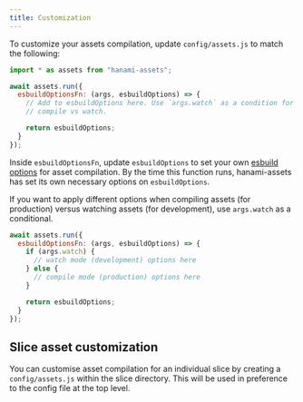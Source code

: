 ```yaml
---
title: Customization
---
```


To customize your assets compilation, update `config/assets.js` to match the following:

```js
import * as assets from "hanami-assets";

await assets.run({
  esbuildOptionsFn: (args, esbuildOptions) => {
    // Add to esbuildOptions here. Use `args.watch` as a condition for different options for
    // compile vs watch.

    return esbuildOptions;
  }
});
```

Inside `esbuildOptionsFn`, update `esbuildOptions` to set your own [esbuild options](https://esbuild.github.io/api/) for asset compilation. By the time this function runs, hanami-assets has set its own necessary options on `esbuildOptions`.

If you want to apply different options when compiling assets (for production) versus watching assets (for development), use `args.watch` as a conditional.

```js
await assets.run({
  esbuildOptionsFn: (args, esbuildOptions) => {
    if (args.watch) {
      // watch mode (development) options here
    } else {
      // compile mode (production) options here
    }

    return esbuildOptions;
  }
});
```

## Slice asset customization

You can customise asset compilation for an individual slice by creating a `config/assets.js` within the slice directory. This will be used in preference to the config file at the top level.
